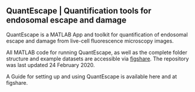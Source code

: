  ## QuantEscape | Quantification tools for endosomal escape and damage
 
QuantEscape is a MATLAB App and toolkit for quantification of endosomal escape and damage from live-cell fluorescence microscopy images.

All MATLAB code for running QuantEscape, as well as the complete folder structure and example datasets are accessible via [figshare](https://figshare.com/s/efd082805c14bb27891d).
The repository was last updated 24 February 2020.

A Guide for setting up and using QuantEscape is available here and at figshare.
